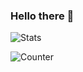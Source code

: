 ### Hello there 👋

![Stats](https://github-readme-stats.vercel.app/api?username=thomasfarineau&count_private=true&theme=city_lights&show_icons=true)

![Counter](https://github-readme-stats.vercel.app/api/top-langs/?username=thomasfarineau&count_private=true&theme=city_lights)
<!--
**ThomasFarineau/ThomasFarineau** is a ✨ _special_ ✨ repository because its `README.md` (this file) appears on your GitHub profile.

Here are some ideas to get you started:

- 🔭 I’m currently working on ...
- 🌱 I’m currently learning ...
- 👯 I’m looking to collaborate on ...
- 🤔 I’m looking for help with ...
- 💬 Ask me about ...
- 📫 How to reach me: ...
- 😄 Pronouns: ...
- ⚡ Fun fact: ...
-->
